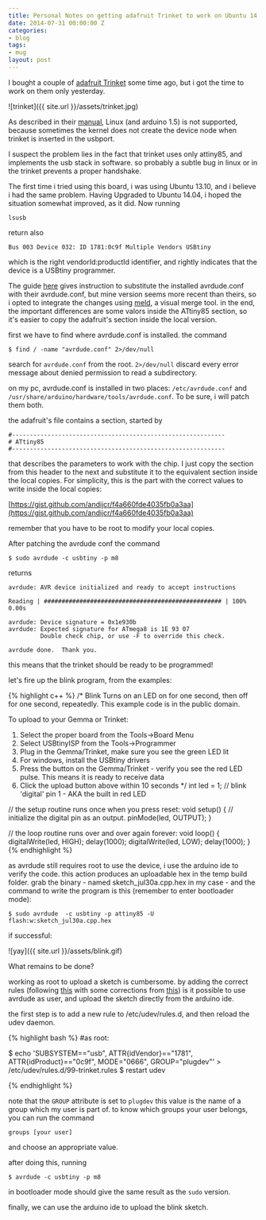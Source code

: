 ```yaml
---
title: Personal Notes on getting adafruit Trinket to work on Ubuntu 14.04
date: 2014-07-31 00:00:00 Z
categories:
- blog
tags:
- mug
layout: post
---
```


I bought a couple of [adafruit Trinket](https://learn.adafruit.com/introducing-trinket/introduction) some time ago, but i got the time to work on them only yesterday.

![trinket]({{ site.url }}/assets/trinket.jpg)

As described in their [manual](https://learn.adafruit.com/introducing-trinket/introduction), Linux (and arduino 1.5) is not supported, because sometimes the kernel does not create the device node when trinket is inserted in the usbport.

I suspect the problem lies in the fact that trinket uses only attiny85, and implements the usb stack in software. so probably a subtle bug in linux or in the trinket prevents a proper handshake. 

The first time i tried using this board, i was using Ubuntu 13.10, and i believe i had the same problem. Having Upgraded to Ubuntu 14.04, i hoped the situation somewhat improved, as it did.
Now running

	lsusb

return also

	Bus 003 Device 032: ID 1781:0c9f Multiple Vendors USBtiny

which is the right vendorId:productId identifier, and rightly indicates that the device is a USBtiny programmer. 

The guide [here](https://learn.adafruit.com/introducing-trinket/setting-up-with-arduino-ide) gives instruction to substitute the installed avrdude.conf with their avrdude.conf, but mine version seems more recent than theirs, so i opted to integrate the changes using [meld](http://meldmerge.org/), a visual merge tool. in the end, the important differences are some valors inside the ATtiny85 section, so it's easier to copy the adafruit's section inside the local version.

first we have to find where avrdude.conf is installed.
the command

	$ find / -name "avrdude.conf" 2>/dev/null

search for `avrdude.conf` from the root. `2>/dev/null` discard every error message about denied permission to read a subdirectory. 

on my pc, avrdude.conf is installed in two places: `/etc/avrdude.conf` and `/usr/share/arduino/hardware/tools/avrdude.conf`. To be sure, i will patch them both.

the adafruit's file contains a section, started by 

	#------------------------------------------------------------
	# ATtiny85
	#------------------------------------------------------------

that describes the parameters to work with the chip. I just copy the section from this header to the next and substitute it to the equivalent section inside the local copies. For simplicity, this is the part with the correct values to write inside the local copies:

[https://gist.github.com/andijcr/f4a660fde4035fb0a3aa](https://gist.github.com/andijcr/f4a660fde4035fb0a3aa)

remember that you have to be root to modify your local copies.

After patching the avrdude conf the command 

	$ sudo avrdude -c usbtiny -p m8

returns

	avrdude: AVR device initialized and ready to accept instructions

	Reading | ################################################## | 100% 0.00s

	avrdude: Device signature = 0x1e930b
	avrdude: Expected signature for ATmega8 is 1E 93 07
			 Double check chip, or use -F to override this check.

	avrdude done.  Thank you.

this means that the trinket should be ready to be programmed!

let's fire up the blink program, from the examples:

{% highlight c++ %}
/*
Blink
Turns on an LED on for one second, then off for one second, repeatedly.
This example code is in the public domain.
 
To upload to your Gemma or Trinket:
1) Select the proper board from the Tools->Board Menu
2) Select USBtinyISP from the Tools->Programmer
3) Plug in the Gemma/Trinket, make sure you see the green LED lit
4) For windows, install the USBtiny drivers
5) Press the button on the Gemma/Trinket - verify you see
the red LED pulse. This means it is ready to receive data
6) Click the upload button above within 10 seconds
*/
int led = 1; // blink 'digital' pin 1 - AKA the built in red LED
 
// the setup routine runs once when you press reset:
void setup() {
// initialize the digital pin as an output.
	pinMode(led, OUTPUT);
}
 
// the loop routine runs over and over again forever:
void loop() {
	digitalWrite(led, HIGH);
	delay(1000);
	digitalWrite(led, LOW);
	delay(1000);
}
{% endhighlight %}

as avrdude still requires root to use the device, i use the arduino ide to verify the code. this action produces an uploadable hex in the temp build folder. grab the binary - named sketch_jul30a.cpp.hex in my case - and the command to write the program is this (remember to enter bootloader mode): 

	$ sudo avrdude  -c usbtiny -p attiny85 -U flash:w:sketch_jul30a.cpp.hex

if successful:

![yay]({{ site.url }}/assets/blink.gif)

What remains to be done?

working as root to upload a sketch is cumbersome. by adding the correct rules (following [this](http://mightyohm.com/blog/2010/03/run-avrdude-without-root-privs-in-ubuntu/) with some corrections from [this](http://forums.linuxmint.com/viewtopic.php?f=58&t=116115)) is it possible to use avrdude as user, and upload the sketch directly from the arduino ide.

the first step is to add a new rule to /etc/udev/rules.d, and then reload the udev daemon.

{% highlight bash %}
#as root:

$ echo 'SUBSYSTEM=="usb", ATTR{idVendor}=="1781", ATTR{idProduct}=="0c9f", MODE="0666", GROUP="plugdev"' > /etc/udev/rules.d/99-trinket.rules
$ restart udev

{% endhighlight %}

note that the `GROUP` attribute is set to `plugdev`
this value is the name of a group which my user is part of. to know which groups your user belongs, you can run the command

	groups [your user]

and choose an appropriate value.

after doing this, running

	$ avrdude -c usbtiny -p m8

in bootloader mode should give the same result as the `sudo` version. 

finally, we can use the arduino ide to upload the blink sketch.